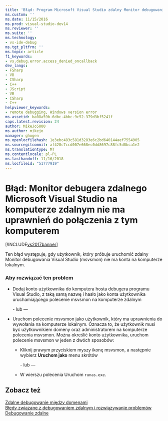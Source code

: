 ```yaml
---
title: 'Błąd: Program Microsoft Visual Studio zdalny Monitor debugowania programu na komputerze zdalnym nie ma uprawnień do łączenia się z tym komputerem | Dokumentacja firmy Microsoft'
ms.custom: ''
ms.date: 11/15/2016
ms.prod: visual-studio-dev14
ms.reviewer: ''
ms.suite: ''
ms.technology:
- vs-ide-debug
ms.tgt_pltfrm: ''
ms.topic: article
f1_keywords:
- vs.debug.error.access_denied_oncallback
dev_langs:
- FSharp
- VB
- CSharp
- C++
- JScript
- VB
- CSharp
- C++
helpviewer_keywords:
- remote debugging, Windows version error
ms.assetid: ba08a59b-6dbc-4bbc-9c52-379d3bf5241f
caps.latest.revision: 24
author: MikeJo5000
ms.author: mikejo
manager: ghogen
ms.openlocfilehash: 1e3ebc483c581d3283e6c2bd640144aef7554905
ms.sourcegitcommit: af428c7ccd007e668ec0dd8697c88fc5d8bca1e2
ms.translationtype: MT
ms.contentlocale: pl-PL
ms.lasthandoff: 11/16/2018
ms.locfileid: "51777919"
---
```

# <a name="error-the-microsoft-visual-studio-remote-debugging-monitor-on-the-remote-computer-does-not-have-permission-to-connect-to-this-computer"></a>Błąd: Monitor debugera zdalnego Microsoft Visual Studio na komputerze zdalnym nie ma uprawnień do połączenia z tym komputerem
[!INCLUDE[vs2017banner](../includes/vs2017banner.md)]

Ten błąd występuje, gdy użytkownik, który próbuje uruchomić zdalny Monitor debugowania Visual Studio (msvsmon) nie ma konta na komputerze lokalnym.  
  
### <a name="to-fix-this-problem"></a>Aby rozwiązać ten problem  
  
- Dodaj konto użytkownika do komputera hosta debugera programu Visual Studio, z taką samą nazwę i hasło jako konta użytkownika uruchamiającego polecenie msvsmon na komputerze zdalnym  
  
   \- lub —  
  
- Uruchom polecenie msvsmon jako użytkownik, który ma uprawnienia do wywołania na komputerze lokalnym. Oznacza to, że użytkownik musi być użytkownikiem domeny oraz administratorem na komputerze polecenia msvsmon. Można określić konto użytkownika, uruchom polecenie msvsmon w jeden z dwóch sposobów:  
  
  - Kliknij prawym przyciskiem myszy ikonę msvsmon, a następnie wybierz **Uruchom jako** menu skrótów  
  
    \- lub —  
  
  - W wierszu polecenia Uruchom `runas.exe`.  
  
## <a name="see-also"></a>Zobacz też  
 [Zdalne debugowanie między domenami](http://msdn.microsoft.com/library/8e697ce1-55e8-4ab0-a05f-f87225e2f29b)   
 [Błędy związane z debugowaniem zdalnym i rozwiązywanie problemów](../debugger/remote-debugging-errors-and-troubleshooting.md)   
 [Debugowanie zdalne](../debugger/remote-debugging.md)



